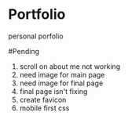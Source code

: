 # Portfolio
personal porfolio

#Pending
1. scroll on about me not working
1. need image for main page
1. need image for final page
1. final page isn't fixing
1. create favicon
1. mobile first css
